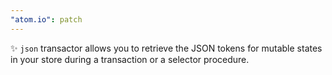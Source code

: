 ```yaml
---
"atom.io": patch
---
```


✨ `json` transactor allows you to retrieve the JSON tokens for mutable states in your store during a transaction or a selector procedure.
